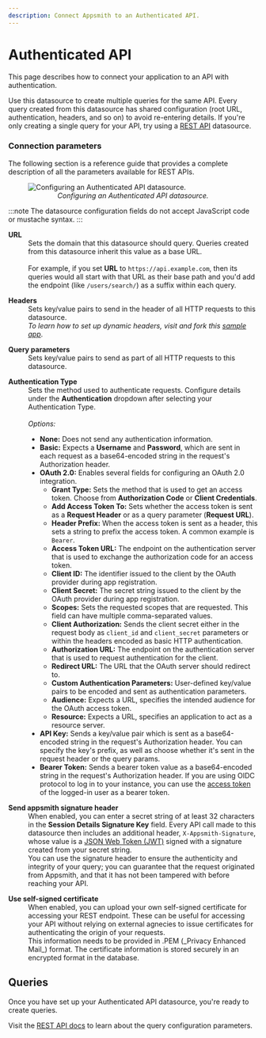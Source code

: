 ```yaml
---
description: Connect Appsmith to an Authenticated API.
---
```


# Authenticated API

This page describes how to connect your application to an API with authentication.

Use this datasource to create multiple queries for the same API. Every query created from this datasource has shared configuration (root URL, authentication, headers, and so on) to avoid re-entering details. If you're only creating a single query for your API, try using a [REST API](/connect-data/reference/rest-api) datasource.

### Connection parameters

The following section is a reference guide that provides a complete description of all the parameters available for REST APIs.

<figure>
   <img src="/img/restapi-datasource-config.png" style= {{width:"100%", height:"auto"}} alt="Configuring an Authenticated API datasource."/>
   <figcaption align = "center"><i>Configuring an Authenticated API datasource.</i></figcaption>
</figure>

:::note
The datasource configuration fields do not accept JavaScript code or mustache syntax.
:::

<dl>
  <dt><b>URL</b></dt>
  <dd>Sets the domain that this datasource should query. Queries created from this datasource inherit this value as a base URL.</dd><br/>
  <dd>
    For example, if you set <b>URL</b> to <code>https://api.example.com</code>, then its queries would all start with that URL as their base path and you'd add the endpoint (like <code>/users/search/</code>) as a suffix within each query.
  </dd>
</dl>

<dl>
  <dt><b>Headers</b></dt>
  <dd>Sets key/value pairs to send in the header of all HTTP requests to this datasource.</dd>
  <dd><em>To learn how to set up dynamic headers, visit and fork this <a href="https://app.appsmith.com/applications/6200ac292cd3d95ca414dc4f/pages/624eda0551a8863d6c406760">sample app</a></em>.</dd>
</dl>

<dl>
  <dt><b>Query parameters</b></dt>
  <dd>Sets key/value pairs to send as part of all HTTP requests to this datasource.</dd>
</dl>

<dl>
  <dt><b>Authentication Type</b></dt>
  <dd>Sets the method used to authenticate requests. Configure details under the <b>Authentication</b> dropdown after selecting your Authentication Type.</dd><br/>
  <dd><i>Options:</i>
    <ul>
      <li><b>None:</b> Does not send any authentication information.</li>
      <li><b>Basic:</b> Expects a <b>Username</b> and <b>Password</b>, which are sent in each request as a base64-encoded string in the request's Authorization header.</li>
      <li>
        <b>OAuth 2.0:</b> Enables several fields for configuring an OAuth 2.0 integration.
        <ul>
          <li><b>Grant Type:</b> Sets the method that is used to get an access token. Choose from <b>Authorization Code</b> or <b>Client Credentials</b>.</li>
          <li><b>Add Access Token To:</b> Sets whether the access token is sent as a <b>Request Header</b> or as a query parameter (<b>Request URL</b>).</li>
          <li><b>Header Prefix:</b> When the access token is sent as a header, this sets a string to prefix the access token. A common example is <code>Bearer</code>.</li>
          <li><b>Access Token URL:</b> The endpoint on the authentication server that is used to exchange the authorization code for an access token.</li>
          <li><b>Client ID:</b> The identifier issued to the client by the OAuth provider during app registration.</li>
          <li><b>Client Secret:</b> The secret string issued to the client by the OAuth provider during app registration.</li>
          <li><b>Scopes:</b> Sets the requested scopes that are requested. This field can have multiple comma-separated values.</li>
          <li><b>Client Authorization:</b> Sends the client secret either in the request body as <code>client_id</code> and <code>client_secret</code> parameters or within the headers encoded as basic HTTP authentication.</li>
          <li><b>Authorization URL:</b> The endpoint on the authentication server that is used to request authentication for the client.</li>
          <li><b>Redirect URL:</b> The URL that the OAuth server should redirect to.</li>
          <li><b>Custom Authentication Parameters:</b> User-defined key/value pairs to be encoded and sent as authentication parameters.</li>
          <li><b>Audience:</b> Expects a URL, specifies the intended audience for the OAuth access token.</li>
          <li><b>Resource:</b> Expects a URL, specifies an application to act as a resource server.</li>
        </ul>
      </li>
      <li><b>API Key:</b> Sends a key/value pair which is sent as a base64-encoded string in the request's Authorization header. You can specify the key's prefix, as well as choose whether it's sent in the request header or the query params.</li>
      <li><b>Bearer Token:</b> Sends a bearer token value as a base64-encoded string in the request's Authorization header. If you are using OIDC protocol to log in to your instance, you can use the <a href="/getting-started/setup/instance-configuration/authentication/json-web-tokens-jwt#access-token">access token</a> of the logged-in user as a bearer token.</li>
    </ul>
  </dd>  
</dl>

<dl>
  <dt><b>Send appsmith signature header</b></dt>
  <dd>When enabled, you can enter a secret string of at least 32 characters in the <b>Session Details Signature Key</b> field. Every API call made to this datasource then includes an additional header, <code>X-Appsmith-Signature</code>, whose value is a <a href="https://jwt.io">JSON Web Token (JWT)</a> signed with a signature created from your secret string.</dd>

  <dd>You can use the signature header to ensure the authenticity and integrity of your query; you can guarantee that the request originated from Appsmith, and that it has not been tampered with before reaching your API.</dd>

</dl>

<dl>
  <dt><b>Use self-signed certificate</b></dt>
  <dd>When enabled, you can upload your own self-signed certificate for accessing your REST endpoint. These can be useful for accessing your API without relying on external agnecies to issue certificates for authenticating the origin of your requests.</dd>
  <dd>This information needs to be provided in .PEM (_Privacy Enhanced Mail_) format. The certificate information is stored securely in an encrypted format in the database.</dd>

</dl>

## Queries

Once you have set up your Authenticated API datasource, you're ready to create queries.

Visit the [REST API docs](/connect-data/reference/rest-api) to learn about the query configuration parameters.
